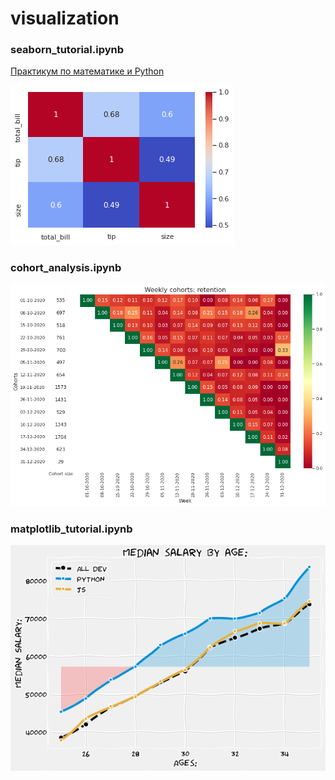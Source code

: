 # visualization

### seaborn_tutorial.ipynb
[Практикум по математике и Python](https://stepik.org/lesson/313078/step/1?unit=299425)

![Image](https://github.com/khamzovich/visualization/raw/main/images/seaborn_tutorial.png)

### cohort_analysis.ipynb
![Image](https://github.com/khamzovich/visualization/raw/main/images/cohort_retention.png)

### matplotlib_tutorial.ipynb
![Image](https://github.com/khamzovich/visualization/raw/main/images/matplotlib_tutorial.png)
